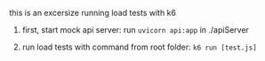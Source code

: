 this is an excersize running load tests with k6

1. first, start mock api server: run `uvicorn api:app` in ./apiServer

2. run load tests with command from root folder: `k6 run [test.js]`
